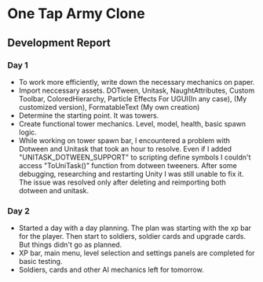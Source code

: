# One Tap Army Clone

## Development Report
### Day 1
- To work more efficiently, write down the necessary mechanics on paper.
- Import neccessary assets. DOTween, Unitask, NaughtAttributes, Custom Toolbar, ColoredHierarchy, Particle Effects For UGUI(In any case), (My customized version), FormatableText (My own creation)
- Determine the starting point. It was towers.
- Create functional tower mechanics. Level, model, health, basic spawn logic.
- While working on tower spawn bar, I encountered a problem with Dotween and Unitask that took an hour to resolve. Even if I added "UNITASK_DOTWEEN_SUPPORT" to scripting define symbols I couldn't access "ToUniTask()" function from dotween tweeners. After some debugging, researching and restarting Unity I was still unable to fix it. The issue was resolved only after deleting and reimporting both dotween and unitask.

### Day 2
- Started a day with a day planning. The plan was starting with the xp bar for the player. Then start to soldiers, soldier cards and upgrade cards. But things didn't go as planned.
- XP bar, main menu, level selection and settings panels are completed for basic testing.
- Soldiers, cards and other AI mechanics left for tomorrow.